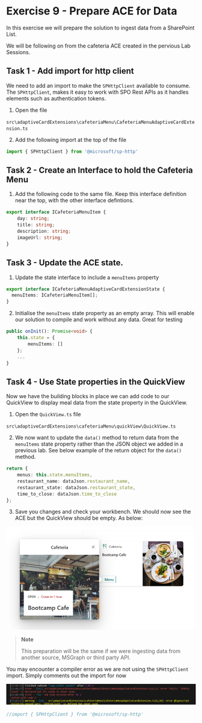# Exercise 9 - Prepare ACE for Data
In this exercise we will prepare the solution to ingest data from a SharePoint List.

We will be following on from the cafeteria ACE created in the pervious Lab Sessions. 

## Task 1 - Add import for http client

We need to add an import to make the `SPHttpClient` available to consume. The `SPHttpClient`, makes it easy to work with SPO Rest APIs as it handles elements such as authentication tokens.

1. Open the file

`src\adaptiveCardExtensions\cafeteriaMenu\CafeteriaMenuAdaptiveCardExtension.ts`

2. Add the following import at the top of the file

```typescript
import { SPHttpClient } from '@microsoft/sp-http'
```

## Task 2 - Create an Interface to hold the Cafeteria Menu

1. Add the following code to the same file. Keep this interface definition near the top, with the other interface defintions.

```typescript
export interface ICafeteriaMenuItem {
    day: string;
    title: string;
    description: string;
    imageUrl: string;
}
```

## Task 3 - Update the ACE state.

1. Update the state interface to include a `menuItems` property

```typescript
export interface ICafeteriaMenuAdaptiveCardExtensionState {
  menuItems: ICafeteriaMenuItem[];
}
```

2. Initialise the `menuItems` state property as an empty array. This will enable our solution to compile and work without any data. Great for testing

```typescript
public onInit(): Promise<void> {
    this.state = {
        menuItems: []
    };
    ...
}
```

## Task 4 - Use State properties in the QuickView

Now we have the building blocks in place we can add code to our QuickView to display meal data from the state property in the QuickView.

1. Open the `QuickView.ts` file

`src\adaptiveCardExtensions\cafeteriaMenu\quickView\QuickView.ts`

2. We now want to update the `data()` method to return data from the `menuItems` state property rather than the JSON object we added in a previous lab. See below example of the return object for the `data()` method.

```typescript
return {
    menus: this.state.menuItems,
    restaurant_name: dataJson.restaurant_name,
    restaurant_state: dataJson.restaurant_state,
    time_to_close: dataJson.time_to_close
};
```

3. Save you changes and check your workbench. We should now see the ACE but the QuickView should be empty. As below:

![Empty Canteen](../../Assets/EmptyCanteen.png)

> **Note**
>
> This preparation will be the same if we were ingesting data from another source, MSGraph or third party API.

You may encounter a compiler error as we are not using the `SPHttpClient` import. Simply comments out the import for now

![ComplierError](../../Assets/CompilerError.png)

```typescript
//import { SPHttpClient } from '@microsoft/sp-http'
```

